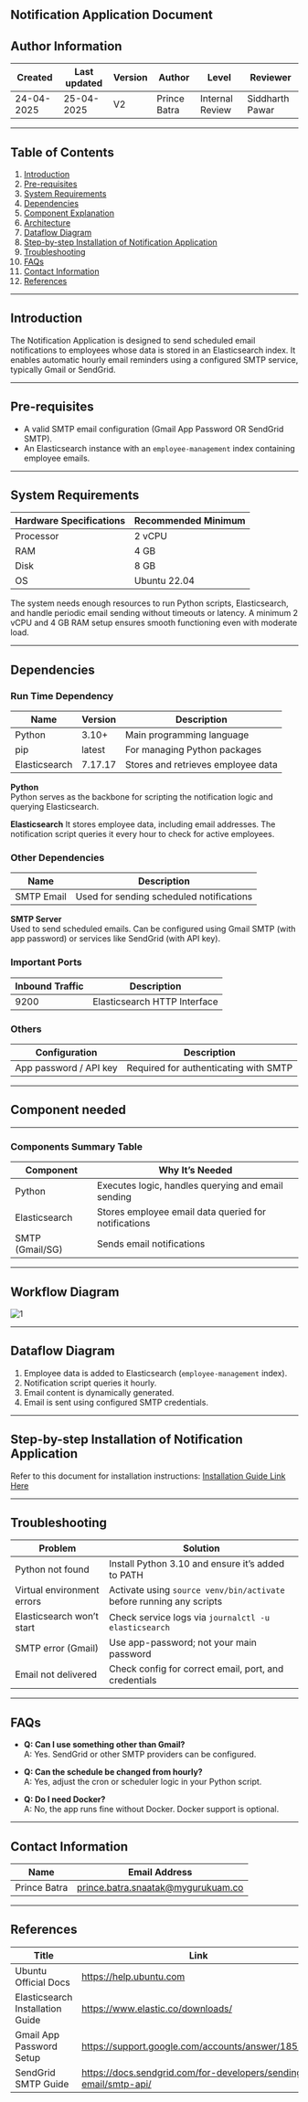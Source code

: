 ## **Notification Application Document**

## **Author Information**
| Created     | Last updated | Version | Author         | Level             | Reviewer        |
|-------------|--------------|---------|----------------|-------------------|-----------------|
| 24-04-2025  | 25-04-2025   | V2      | Prince Batra   | Internal Review   | Siddharth Pawar |

---

## **Table of Contents**

1. [Introduction](#introduction)  
2. [Pre-requisites](#pre-requisites)  
3. [System Requirements](#system-requirements)  
4. [Dependencies](#dependencies)  
5. [Component Explanation](#component-explanation)  
6. [Architecture](#architecture)  
7. [Dataflow Diagram](#dataflow-diagram)  
8. [Step-by-step Installation of Notification Application](#step-by-step-installation-of-notification-application)  
9. [Troubleshooting](#troubleshooting)  
10. [FAQs](#faqs)  
11. [Contact Information](#contact-information)  
12. [References](#references)  

---

## **Introduction**
The Notification Application is designed to send scheduled email notifications to employees whose data is stored in an Elasticsearch index. It enables automatic hourly email reminders using a configured SMTP service, typically Gmail or SendGrid.

---

## **Pre-requisites**

- A valid SMTP email configuration (Gmail App Password OR SendGrid SMTP).
- An Elasticsearch instance with an `employee-management` index containing employee emails.

---

## **System Requirements**
| Hardware Specifications | Recommended Minimum |
|-------------------------|---------------------|
| Processor               | 2 vCPU              |
| RAM                     | 4 GB                |
| Disk                    | 8 GB                |
| OS                      | Ubuntu 22.04        |

The system needs enough resources to run Python scripts, Elasticsearch, and handle periodic email sending without timeouts or latency. A minimum 2 vCPU and 4 GB RAM setup ensures smooth functioning even with moderate load.

---

## **Dependencies**

### Run Time Dependency
| Name           | Version  | Description                            |
|----------------|----------|----------------------------------------|
| Python         | 3.10+    | Main programming language               |
| pip            | latest   | For managing Python packages            |
| Elasticsearch  | 7.17.17  | Stores and retrieves employee data      |

**Python**  
Python serves as the backbone for scripting the notification logic and querying Elasticsearch.

**Elasticsearch**
It stores employee data, including email addresses. The notification script queries it every hour to check for active employees.

### Other Dependencies
| Name           | Description                                 |
|----------------|---------------------------------------------|
| SMTP Email     | Used for sending scheduled notifications    |

**SMTP Server**  
Used to send scheduled emails. Can be configured using Gmail SMTP (with app password) or services like SendGrid (with API key).

### Important Ports
| Inbound Traffic | Description                  |
|------------------|------------------------------|
| 9200             | Elasticsearch HTTP Interface |

### Others
| Configuration         | Description                           |
|------------------------|---------------------------------------|
| App password / API key | Required for authenticating with SMTP |

---

## **Component needed**



---

### Components Summary Table

| Component       | Why It’s Needed                                           |
|------------------|-----------------------------------------------------------|
| Python           | Executes logic, handles querying and email sending        |
| Elasticsearch    | Stores employee email data queried for notifications      |
| SMTP (Gmail/SG)  | Sends email notifications                                 |

---

## **Workflow Diagram**

![1](https://github.com/user-attachments/assets/ae5d95a8-3914-40ea-bd3a-3aac571df734)
 
---

## **Dataflow Diagram**

1. Employee data is added to Elasticsearch (`employee-management` index).
2. Notification script queries it hourly.
3. Email content is dynamically generated.
4. Email is sent using configured SMTP credentials.


---

## **Step-by-step Installation of Notification Application**
Refer to this document for installation instructions: [Installation Guide Link Here](#)

---

## **Troubleshooting**

| Problem                     | Solution                                                                 |
|-----------------------------|--------------------------------------------------------------------------|
| Python not found            | Install Python 3.10 and ensure it’s added to PATH                       |
| Virtual environment errors  | Activate using `source venv/bin/activate` before running any scripts     |
| Elasticsearch won’t start   | Check service logs via `journalctl -u elasticsearch`                     |
| SMTP error (Gmail)          | Use app-password; not your main password                                 |
| Email not delivered         | Check config for correct email, port, and credentials                    |

---

## **FAQs**

- **Q: Can I use something other than Gmail?**  
  A: Yes. SendGrid or other SMTP providers can be configured.

- **Q: Can the schedule be changed from hourly?**  
  A: Yes, adjust the cron or scheduler logic in your Python script.

- **Q: Do I need Docker?**  
  A: No, the app runs fine without Docker. Docker support is optional.

---

## **Contact Information**
| Name         | Email Address                                |
|--------------|----------------------------------------------|
| Prince Batra | prince.batra.snaatak@mygurukuam.co           |

---

## **References**
| Title                              | Link                                                                   |
|------------------------------------|------------------------------------------------------------------------|
| Ubuntu Official Docs               | https://help.ubuntu.com                                               |
| Elasticsearch Installation Guide   | https://www.elastic.co/downloads/                                     |
| Gmail App Password Setup           | https://support.google.com/accounts/answer/185833                     |
| SendGrid SMTP Guide                | https://docs.sendgrid.com/for-developers/sending-email/smtp-api/     |

